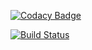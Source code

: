 [![Codacy Badge](https://api.codacy.com/project/badge/Grade/00d39db431404a2d9b5e0c86534ffeb8)](https://www.codacy.com/app/neustupov/votingForRestaurants?utm_source=github.com&amp;utm_medium=referral&amp;utm_content=neustupov/votingForRestaurants&amp;utm_campaign=Badge_Grade)

[![Build Status](https://travis-ci.org/neustupov/votingForRestaurants.svg?branch=master)](https://travis-ci.org/neustupov/votingForRestaurants)
